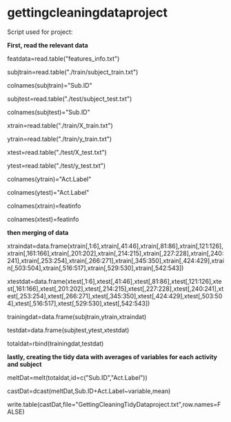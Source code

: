 # gettingcleaningdataproject
 
Script used for project:

<b> First, read the relevant data </b>

featdata=read.table("features_info.txt")

subjtrain=read.table("./train/subject_train.txt")

colnames(subjtrain)="Sub.ID"

subjtest=read.table("./test/subject_test.txt")

colnames(subjtest)="Sub.ID"

xtrain=read.table("./train/X_train.txt")

ytrain=read.table("./train/y_train.txt")

xtest=read.table("./test/X_test.txt")

ytest=read.table("./test/y_test.txt")

colnames(ytrain)="Act.Label"

colnames(ytest)="Act.Label"

colnames(xtrain)=featinfo

colnames(xtest)=featinfo

<b> then merging of data </b>

xtraindat=data.frame(xtrain[,1:6],xtrain[,41:46],xtrain[,81:86],xtrain[,121:126],xtrain[,161:166],xtrain[,201:202],xtrain[,214:215],xtrain[,227:228],xtrain[,240:241],xtrain[,253:254],xtrain[,266:271],xtrain[,345:350],xtrain[,424:429],xtrain[,503:504],xtrain[,516:517],xtrain[,529:530],xtrain[,542:543])

xtestdat=data.frame(xtest[,1:6],xtest[,41:46],xtest[,81:86],xtest[,121:126],xtest[,161:166],xtest[,201:202],xtest[,214:215],xtest[,227:228],xtest[,240:241],xtest[,253:254],xtest[,266:271],xtest[,345:350],xtest[,424:429],xtest[,503:504],xtest[,516:517],xtest[,529:530],xtest[,542:543])

trainingdat=data.frame(subjtrain,ytrain,xtraindat)

testdat=data.frame(subjtest,ytest,xtestdat)

totaldat=rbind(trainingdat,testdat)

<b> lastly, creating the tidy data with averages of variables for each activity and subject </b>

meltDat=melt(totaldat,id=c("Sub.ID","Act.Label"))

castDat=dcast(meltDat,Sub.ID+Act.Label~variable,mean)

write.table(castDat,file="GettingCleaningTidyDataproject.txt",row.names=FALSE)
